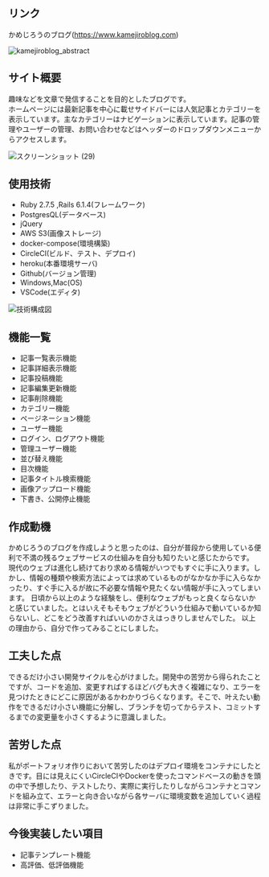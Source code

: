 ## リンク
かめじろうのブログ(https://www.kamejiroblog.com)

![kamejiroblog_abstract](https://user-images.githubusercontent.com/67854405/193039617-72aba6ac-4a1a-453f-8a27-c4a2331ad311.gif)

## サイト概要
趣味などを文章で発信することを目的としたブログです。  
ホームページには最新記事を中心に載せサイドバーには人気記事とカテゴリーを表示しています。主なカテゴリーはナビゲーションに表示しています。記事の管理やユーザーの管理、お問い合わせなどはヘッダーのドロップダウンメニューからアクセスします。<br>

![スクリーンショット (29)](https://user-images.githubusercontent.com/67854405/193272907-a4ca921e-b35a-44d8-a3a7-da8654f5ccae.png)

## 使用技術
- Ruby 2.7.5 ,Rails 6.1.4(フレームワーク)
- PostgresQL(データベース)
- jQuery
- AWS S3(画像ストレージ)
- docker-compose(環境構築)
- CircleCI(ビルド、テスト、デプロイ)
- heroku(本番環境サーバ)
- Github(バージョン管理)
- Windows,Mac(OS)
- VSCode(エディタ)

![技術構成図](https://user-images.githubusercontent.com/67854405/193451994-67df90cb-c471-4268-8876-1c076a15bc40.png)

## 機能一覧

- 記事一覧表示機能
- 記事詳細表示機能
- 記事投稿機能
- 記事編集更新機能
- 記事削除機能
- カテゴリー機能
- ページネーション機能
- ユーザー機能
- ログイン、ログアウト機能
- 管理ユーザー機能
- 並び替え機能
- 目次機能
- 記事タイトル検索機能
- 画像アップロード機能
- 下書き、公開停止機能

## 作成動機
かめじろうのブログを作成しようと思ったのは、自分が普段から使用している便利で不満の残るウェブサービスの仕組みを自分も知りたいと感じたからです。
現代のウェブは進化し続けており求める情報がいつでもすぐに手に入ります。しかし、情報の種類や検索方法によっては求めているものがなかなか手に入らなかったり、すぐ手に入るが故に不必要な情報や見たくない情報が手に入ってしまいます。
日頃から以上のような経験をし、便利なウェブがもっと良くならないかと感じていました。とはいえそもそもウェブがどういう仕組みで動いているか知らないし、どこをどう改善すればいいのかさえはっきりしませんでした。
以上の理由から、自分で作ってみることにしました。

## 工夫した点
できるだけ小さい開発サイクルを心がけました。開発中の苦労から得られたことですが、コードを追加、変更すればするほどバグも大きく複雑になり、エラーを見つけたときにどこに原因があるかわかりづらくなります。そこで、叶えたい動作をできるだけ小さい機能に分解し、ブランチを切ってからテスト、コミットするまでの変更量を小さくするように意識しました。

## 苦労した点
私がポートフォリオ作りにおいて苦労したのはデプロイ環境をコンテナにしたときです。目には見えにくいCircleCIやDockerを使ったコマンドベースの動きを頭の中で予想したり、テストしたり、実際に実行したりしながらコンテナとコマンドを組み立て、エラーと向き合いながら各サーバに環境変数を追加していく過程は非常に手こずりました。

## 今後実装したい項目
- 記事テンプレート機能
- 高評価、低評価機能

